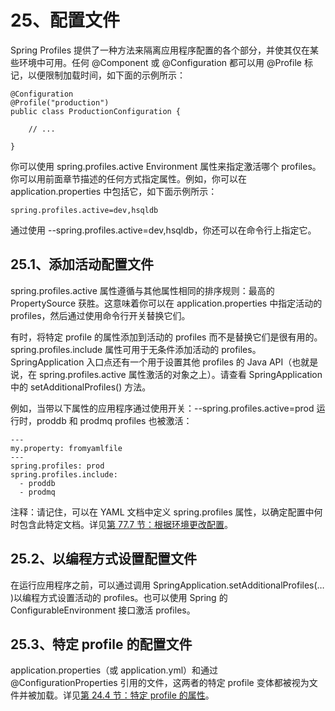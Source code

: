 # 25、配置文件

Spring Profiles 提供了一种方法来隔离应用程序配置的各个部分，并使其仅在某些环境中可用。任何 @Component 或 @Configuration 都可以用 @Profile 标记，以便限制加载时间，如下面的示例所示：

```
@Configuration
@Profile("production")
public class ProductionConfiguration {

    // ...

}
```

你可以使用 spring.profiles.active Environment 属性来指定激活哪个 profiles。你可以用前面章节描述的任何方式指定属性。例如，你可以在 application.properties 中包括它，如下面示例所示：

```
spring.profiles.active=dev,hsqldb
```

通过使用 --spring.profiles.active=dev,hsqldb，你还可以在命令行上指定它。

## 25.1、添加活动配置文件

spring.profiles.active 属性遵循与其他属性相同的排序规则：最高的 PropertySource 获胜。这意味着你可以在 application.properties 中指定活动的 profiles，然后通过使用命令行开关替换它们。

有时，将特定 profile 的属性添加到活动的 profiles 而不是替换它们是很有用的。spring.profiles.include 属性可用于无条件添加活动的 profiles。SpringApplication 入口点还有一个用于设置其他 profiles 的 Java API（也就是说，在 spring.profiles.active 属性激活的对象之上）。请查看 SpringApplication 中的 setAdditionalProfiles() 方法。

例如，当带以下属性的应用程序通过使用开关：--spring.profiles.active=prod 运行时，proddb 和 prodmq profiles 也被激活：

```
---
my.property: fromyamlfile
---
spring.profiles: prod
spring.profiles.include:
  - proddb
  - prodmq
```

注释：请记住，可以在 YAML 文档中定义 spring.profiles 属性，以确定配置中何时包含此特定文档。详见[第 77.7 节：根据环境更改配置](https://docs.spring.io/spring-boot/docs/2.1.6.RELEASE/reference/html/howto-properties-and-configuration.html#howto-change-configuration-depending-on-the-environment)。

## 25.2、以编程方式设置配置文件

在运行应用程序之前，可以通过调用 SpringApplication.setAdditionalProfiles(…​)以编程方式设置活动的 profiles。也可以使用 Spring 的 ConfigurableEnvironment 接口激活 profiles。

## 25.3、特定 profile 的配置文件

application.properties（或 application.yml）和通过 @ConfigurationProperties 引用的文件，这两者的特定 profile 变体都被视为文件并被加载。详见[第 24.4 节：特定 profile 的属性](https://docs.spring.io/spring-boot/docs/2.1.6.RELEASE/reference/html/boot-features-external-config.html#boot-features-external-config-profile-specific-properties)。
